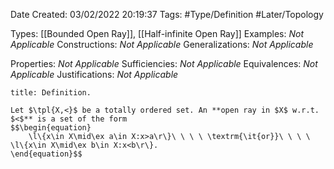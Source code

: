 <div class="topSpace"></div>

Date Created: 03/02/2022 20:19:37
Tags: #Type/Definition #Later/Topology

Types: [[Bounded Open Ray]], [[Half-infinite Open Ray]]
Examples: <i>Not Applicable</i>
Constructions: <i>Not Applicable</i>
Generalizations: <i>Not Applicable</i>

Properties: <i>Not Applicable</i>
Sufficiencies: <i>Not Applicable</i>
Equivalences: <i>Not Applicable</i>
Justifications: <i>Not Applicable</i>

``` ad-Definition
title: Definition.

Let $\tpl{X,<}$ be a totally ordered set. An **open ray in $X$ w.r.t. $<$** is a set of the form
$$\begin{equation}
    \l\{x\in X\mid\ex a\in X:x>a\r\}\ \ \ \ \textrm{\it{or}}\ \ \ \ \l\{x\in X\mid\ex b\in X:x<b\r\}.
\end{equation}$$

```
